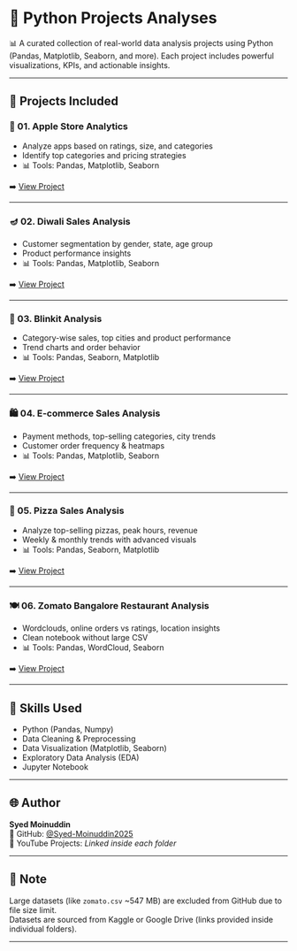 # 🐍 Python Projects Analyses

📊 A curated collection of real-world data analysis projects using Python (Pandas, Matplotlib, Seaborn, and more). Each project includes powerful visualizations, KPIs, and actionable insights.

---

## 📂 Projects Included

### 📱 01. Apple Store Analytics
- Analyze apps based on ratings, size, and categories
- Identify top categories and pricing strategies
- 📊 Tools: Pandas, Matplotlib, Seaborn

➡️ [View Project](./01_Apple_Store_Analysis) 

---

### 🪔 02. Diwali Sales Analysis
- Customer segmentation by gender, state, age group
- Product performance insights
- 📊 Tools: Pandas, Matplotlib, Seaborn

➡️ [View Project](./02_Diwali_Sales_Analysis)

---

### 🛒 03. Blinkit Analysis
- Category-wise sales, top cities and product performance
- Trend charts and order behavior
- 📊 Tools: Pandas, Seaborn, Matplotlib

➡️ [View Project](./03_Blinkit_Analysis)

---

### 🛍️ 04. E-commerce Sales Analysis
- Payment methods, top-selling categories, city trends
- Customer order frequency & heatmaps
- 📊 Tools: Pandas, Matplotlib, Seaborn

➡️ [View Project](./04_Ecommerce_Sales_Analysis)

---

### 🍕 05. Pizza Sales Analysis
- Analyze top-selling pizzas, peak hours, revenue
- Weekly & monthly trends with advanced visuals
- 📊 Tools: Pandas, Seaborn, Matplotlib

➡️ [View Project](./05_Pizza_Sales_Analysis)

---

### 🍽️ 06. Zomato Bangalore Restaurant Analysis
- Wordclouds, online orders vs ratings, location insights
- Clean notebook without large CSV
- 📊 Tools: Pandas, WordCloud, Seaborn

➡️ [View Project](./06_Zomato_Clean_Project)

---

## 🧠 Skills Used

- Python (Pandas, Numpy)
- Data Cleaning & Preprocessing
- Data Visualization (Matplotlib, Seaborn)
- Exploratory Data Analysis (EDA)
- Jupyter Notebook

---

## 🌐 Author

**Syed Moinuddin**  
📘 GitHub: [@Syed-Moinuddin2025](https://github.com/Syed-Moinuddin2025)  
🎥 YouTube Projects: *Linked inside each folder*

---

## 📌 Note

Large datasets (like `zomato.csv` ~547 MB) are excluded from GitHub due to file size limit.  
Datasets are sourced from Kaggle or Google Drive (links provided inside individual folders).

---

